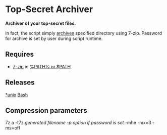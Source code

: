 # Top-Secret Archiver
**Archiver of your top-secret files.**

In fact, the script simply [archives](#Compression-parameters) specified directory using 7-zip. Password for archive is set by user during script runtime.
## Requires
* [7-zip](https://www.7-zip.org/) in [%PATH% or $PATH](https://en.wikipedia.org/wiki/PATH_(variable))
## Releases
[&#42;unix](https://en.wikipedia.org/wiki/Unix-like) [Bash](https://en.wikipedia.org/wiki/Bash_(Unix_shell))
## Compression parameters
7z a -t7z *generated filename* **<directory>** *-p option if password is set* -mhe -mx=3 -ms=off
